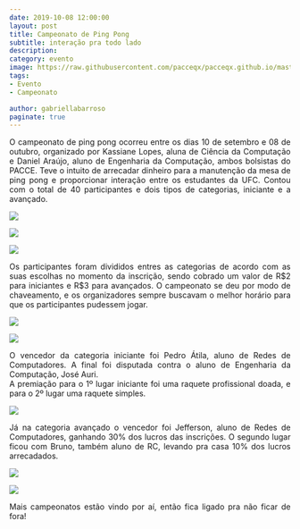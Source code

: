 ```yaml
---
date: 2019-10-08 12:00:00
layout: post
title: Campeonato de Ping Pong
subtitle: interação pra todo lado
description: 
category: evento
image: https://raw.githubusercontent.com/pacceqx/pacceqx.github.io/master/assets/pic/2019-10-08/capa.png
tags:
- Evento
- Campeonato 

author: gabriellabarroso
paginate: true
---
```

<p style="text-align: justify">
O campeonato de ping pong ocorreu entre os dias 10 de setembro e 08 de outubro, organizado por Kassiane Lopes, aluna de Ciência da Computação e Daniel Araújo, aluno de Engenharia da Computação, ambos bolsistas do PACCE. Teve o intuito de arrecadar dinheiro para a manutenção da mesa de ping pong e proporcionar interação entre os estudantes da UFC. Contou com o total de 40 participantes e dois tipos de categorias, iniciante e a avançado.
</p>

![](https://raw.githubusercontent.com/pacceqx/pacceqx.github.io/master/assets/pic/2019-10-08/img5.JPG)

![](https://raw.githubusercontent.com/pacceqx/pacceqx.github.io/master/assets/pic/2019-10-08/img1.JPG)

![](https://raw.githubusercontent.com/pacceqx/pacceqx.github.io/master/assets/pic/2019-10-08/img2.JPG)


 <p style="text-align: justify">
 Os participantes foram divididos entres as categorias de acordo com as suas escolhas no momento da inscrição, sendo cobrado um valor de R$2 para iniciantes e R$3 para avançados. O campeonato se deu por modo de chaveamento, e os organizadores sempre buscavam o melhor horário para que os participantes pudessem jogar.
 </p>

![](https://raw.githubusercontent.com/pacceqx/pacceqx.github.io/master/assets/pic/2019-10-08/img3.JPG)

![](https://raw.githubusercontent.com/pacceqx/pacceqx.github.io/master/assets/pic/2019-10-08/img4.JPG)

<p style="text-align: justify">
O vencedor da categoria iniciante foi Pedro Átila, aluno de Redes de Computadores. A final foi disputada contra o aluno de Engenharia da Computação, José Auri. <br>
A premiação para o 1º lugar iniciante foi uma raquete profissional doada, e para o 2º lugar uma raquete simples.
 </p>

![](https://raw.githubusercontent.com/pacceqx/pacceqx.github.io/master/assets/pic/2019-10-08/img8.JPG)

<p style="text-align: justify">
Já na categoria avançado o vencedor foi Jefferson, aluno de Redes de Computadores, ganhando 30% dos lucros das inscrições. O segundo lugar ficou com Bruno, também aluno de RC, levando pra casa 10% dos lucros arrecadados.
</p>

![](https://raw.githubusercontent.com/pacceqx/pacceqx.github.io/master/assets/pic/2019-10-08/img6.JPG)

![](https://raw.githubusercontent.com/pacceqx/pacceqx.github.io/master/assets/pic/2019-10-08/img7.JPG)

<p style="text-align: justify">
Mais campeonatos estão vindo por aí, então fica ligado pra não ficar de fora! 
</p>




